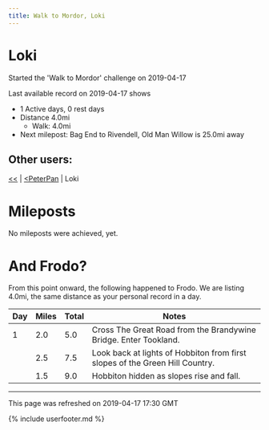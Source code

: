```yaml
---
title: Walk to Mordor, Loki
---
```


# Loki

Started the 'Walk to Mordor' challenge on 2019-04-17

Last available record on 2019-04-17 shows
* 1 Active days, 0 rest days
* Distance 4.0mi
  * Walk: 4.0mi
* Next milepost: Bag End to Rivendell, Old Man Willow is 25.0mi away

## Other users:

[\<\<](PeterPan.md) \| [\<PeterPan](PeterPan.md) \| Loki

# Mileposts

No mileposts were achieved, yet.

# And Frodo?
From this point onward, the following happened to Frodo.
We are listing 4.0mi, the same distance as your personal record in a day.

| Day | Miles | Total | Notes |
| --- | --- | --- | --- |
| 1 | 2.0 | 5.0 | Cross The Great Road from the Brandywine Bridge. Enter Tookland. |
|   | 2.5 | 7.5 | Look back at lights of Hobbiton from first slopes of the Green Hill Country. |
|   | 1.5 | 9.0 | Hobbiton hidden as slopes rise and fall. |


---
This page was refreshed on 2019-04-17 17:30 GMT

{% include userfooter.md %}
